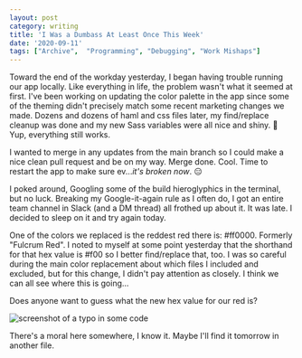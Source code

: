 ```yaml
---
layout: post
category: writing
title: 'I Was a Dumbass At Least Once This Week'
date: '2020-09-11'
tags: ["Archive",  "Programming", "Debugging", "Work Mishaps"]
---
```


Toward the end of the workday yesterday, I began having trouble running our app locally. Like everything in life, the problem wasn't what it seemed at first. I've been working on updating the color palette in the app since some of the theming didn't precisely match some recent marketing changes we made. Dozens and dozens of haml and css files later, my find/replace cleanup was done and my new Sass variables were all nice and shiny. 🧐 Yup, everything still works.

<!--more-->

I wanted to merge in any updates from the main branch so I could make a nice clean pull request and be on my way. Merge done. Cool. Time to restart the app to make sure ev..._it's broken now_. 😑

I poked around, Googling some of the build hieroglyphics in the terminal, but no luck. Breaking my Google-it-again rule as I often do, I got an entire team channel in Slack (and a DM thread) all frothed up about it. It was late. I decided to sleep on it and try again today.

One of the colors we replaced is the reddest red there is: #ff0000. Formerly "Fulcrum Red". I noted to myself at some point yesterday that the shorthand for that hex value is #f00 so I better find/replace that, too. I was so careful during the main color replacement about which files I included and excluded, but for this change, I didn't pay attention as closely. I think we can all see where this is going...

Does anyone want to guess what the new hex value for our red is?

![screenshot of a typo in some code](https://campbell17.s3.amazonaws.com/posts/dumbass.jpg)

There's a moral here somewhere, I know it. Maybe I'll find it tomorrow in another file.